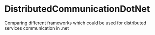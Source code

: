 DistributedCommunicationDotNet
==============================

Comparing different frameworks which could be used for distributed services communication in .net

